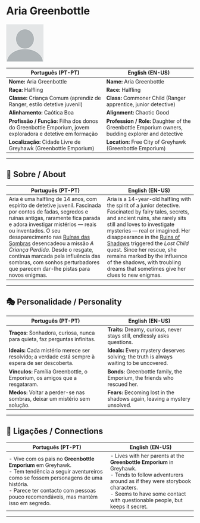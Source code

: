 # Aria Greenbottle

![Aria Greenbottle](docs/assets/npc/npc_blank.png)

| **Português (PT-PT)** | **English (EN-US)** |
|-----------------------|---------------------|
| **Nome:** Aria Greenbottle | **Name:** Aria Greenbottle |
| **Raça:** Halfling | **Race:** Halfling |
| **Classe:** Criança Comum (aprendiz de Ranger, estilo detetive juvenil) | **Class:** Commoner Child (Ranger apprentice, junior detective) |
| **Alinhamento:** Caótica Boa | **Alignment:** Chaotic Good |
| **Profissão / Função:** Filha dos donos do Greenbottle Emporium, jovem exploradora e detetive em formação | **Profession / Role:** Daughter of the Greenbottle Emporium owners, budding explorer and detective |
| **Localização:** Cidade Livre de Greyhawk (Greenbottle Emporium) | **Location:** Free City of Greyhawk (Greenbottle Emporium) |

---

## 📖 Sobre / About

| **Português (PT-PT)** | **English (EN-US)** |
|-----------------------|---------------------|
| Aria é uma halfling de 14 anos, com espírito de detetive juvenil. Fascinada por contos de fadas, segredos e ruínas antigas, raramente fica parada e adora investigar mistérios — reais ou inventados. O seu desaparecimento nas [Ruínas das Sombras](ruinas_das_sombras.md) desencadeou a missão *A Criança Perdida*. Desde o resgate, continua marcada pela influência das sombras, com sonhos perturbadores que parecem dar-lhe pistas para novos enigmas. | Aria is a 14-year-old halfling with the spirit of a junior detective. Fascinated by fairy tales, secrets, and ancient ruins, she rarely sits still and loves to investigate mysteries — real or imagined. Her disappearance in the [Ruins of Shadows](ruinas_das_sombras.md) triggered the *Lost Child* quest. Since her rescue, she remains marked by the influence of the shadows, with troubling dreams that sometimes give her clues to new enigmas. |

---

## 🎭 Personalidade / Personality

| **Português (PT-PT)** | **English (EN-US)** |
|-----------------------|---------------------|
| **Traços:** Sonhadora, curiosa, nunca para quieta, faz perguntas infinitas. | **Traits:** Dreamy, curious, never stays still, endlessly asks questions. |
| **Ideais:** Cada mistério merece ser resolvido; a verdade está sempre à espera de ser descoberta. | **Ideals:** Every mystery deserves solving; the truth is always waiting to be uncovered. |
| **Vínculos:** Família Greenbottle, o Emporium, os amigos que a resgataram. | **Bonds:** Greenbottle family, the Emporium, the friends who rescued her. |
| **Medos:** Voltar a perder-se nas sombras, deixar um mistério sem solução. | **Fears:** Becoming lost in the shadows again, leaving a mystery unsolved. |

---

## 🔗 Ligações / Connections

| **Português (PT-PT)** | **English (EN-US)** |
|-----------------------|---------------------|
| - Vive com os pais no **Greenbottle Emporium** em Greyhawk.<br>- Tem tendência a seguir aventureiros como se fossem personagens de uma história.<br>- Parece ter contacto com pessoas pouco recomendáveis, mas mantém isso em segredo. | - Lives with her parents at the **Greenbottle Emporium** in Greyhawk.<br>- Tends to follow adventurers around as if they were storybook characters.<br>- Seems to have some contact with questionable people, but keeps it secret. |

---